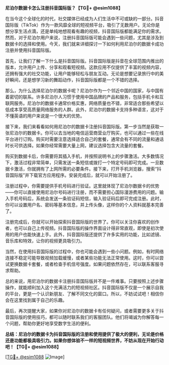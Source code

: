 **尼泊尔数据卡怎么注册抖音国际版？【TG💪+ @esim1088】**

在当今这个全球化的时代，社交媒体已经成为人们生活中不可或缺的一部分。抖音国际版（TikTok）作为一款风靡全球的短视频平台，吸引了无数用户。无论你是想分享生活点滴，还是单纯地想观看有趣的视频，抖音国际版都能满足你的需求。然而，对于尼泊尔用户来说，注册抖音国际版可能会遇到一些问题，尤其是涉及到数据卡的选择和使用。今天，我们就来详细探讨一下如何利用尼泊尔的数据卡成功注册并使用抖音国际版。

首先，让我们了解一下什么是抖音国际版。抖音国际版是抖音在全球范围内推出的版本，允许用户上传、分享和观看短视频。这款应用不仅提供了丰富的视频内容，还拥有强大的社交功能，让用户能够轻松与朋友互动。无论是想要记录旅行中的美好瞬间，还是想学习新的舞蹈动作，抖音国际版都是一个不错的选择。

那么，为什么选择尼泊尔的数据卡呢？尼泊尔作为一个邻近中国的国家，与中国有着密切的联系。许多尼泊尔人习惯于使用中国品牌的产品和服务，包括手机卡和互联网服务。尼泊尔的数据卡通常价格实惠，网络质量也不错，非常适合那些希望以低成本享受高质量网络服务的人群。此外，尼泊尔的数据卡支持多种语言，这对于不懂英语的用户来说是一个很大的优势。

接下来，我们来看看如何用尼泊尔的数据卡注册抖音国际版。第一步当然是获取一张尼泊尔的数据卡。你可以去当地的电信运营商营业厅购买，也可以通过一些在线平台进行订购。购买时需要注意选择适合自己的套餐，通常会有不同的流量和通话时长可供选择。如果你经常需要大量上网，建议选择包含大流量的套餐。

购买到数据卡后，你需要将其插入手机，并按照说明书上的步骤激活。大多数情况下，激活过程非常简单，只需发送一条短信或拨打一个特定号码即可完成。一旦数据卡激活，你就拥有了上网所需的必要条件。接下来，打开手机浏览器，搜索“抖音国际版”并下载官方应用程序。安装完成后，就可以开始注册了。

注册过程中，你需要提供手机号码进行验证。这里就体现了尼泊尔数据卡的优势——你可以直接使用尼泊尔号码进行注册，而不需要担心国际漫游费用的问题。输入手机号码后，系统会发送一条验证码短信，输入验证码后即可完成注册。此时，你可以设置用户名、密码等基本信息，并上传头像，这样你的个人资料就基本完善了。

注册完成后，你就可以开始探索抖音国际版的世界了。你可以关注你喜欢的创作者，也可以自己上传视频。抖音国际版的操作界面设计得非常直观，即使是初次使用的用户也能快速上手。此外，抖音国际版还提供了许多实用的功能，比如滤镜、音乐库和特效，让你的视频更具吸引力。

当然，在使用抖音国际版的过程中，你也可能会遇到一些小问题。例如，有时网络连接不稳定可能导致视频加载缓慢，或者某些功能无法正常使用。这时，你可以尝试更换数据卡套餐，或者检查手机信号强度。如果问题依然存在，可以联系客服寻求帮助。

总的来说，用尼泊尔的数据卡注册抖音国际版并不是一件难事。只要按照上述步骤操作，就能顺利加入这个充满活力的短视频社区。抖音国际版不仅是一个展示自我的平台，更是一个认识新朋友、了解不同文化的窗口。所以，不妨试试吧！相信你会在这里找到属于自己的乐趣。

最后，再次提醒大家，如果你对尼泊尔的数据卡有任何疑问，或者需要更多关于抖音国际版的使用技巧，都可以随时联系我们的客服团队。他们将竭诚为你解答每一个问题，帮助你更好地享受数字生活的便利。

**总结：尼泊尔的数据卡为抖音国际版的注册和使用提供了极大的便利，无论是价格还是功能都极具吸引力。如果你想体验不一样的短视频世界，不妨从现在开始行动吧！【TG💪+ @esim1088】**

[[TG💪+ @esim1088](https://t.me/s/esim1088) ![Image](https://i.postimg.cc/4NQfJmqS/Snipaste-2025-05-13-00-14-12.png)]